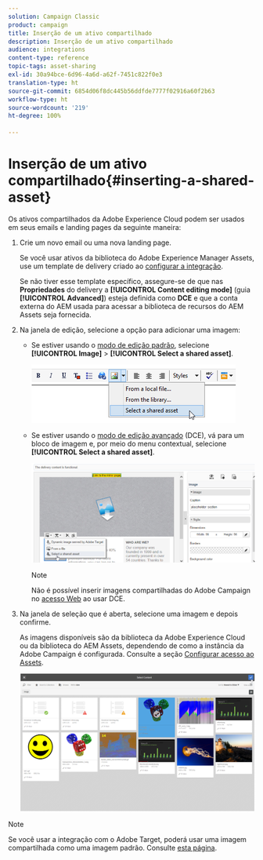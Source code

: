 ```yaml
---
solution: Campaign Classic
product: campaign
title: Inserção de um ativo compartilhado
description: Inserção de um ativo compartilhado
audience: integrations
content-type: reference
topic-tags: asset-sharing
exl-id: 30a94bce-6d96-4a6d-a62f-7451c822f0e3
translation-type: ht
source-git-commit: 6854d06f8dc445b56ddfde7777f02916a60f2b63
workflow-type: ht
source-wordcount: '219'
ht-degree: 100%

---
```


# Inserção de um ativo compartilhado{#inserting-a-shared-asset}

Os ativos compartilhados da Adobe Experience Cloud podem ser usados em seus emails e landing pages da seguinte maneira:

1. Crie um novo email ou uma nova landing page.

   Se você usar ativos da biblioteca do Adobe Experience Manager Assets, use um template de delivery criado ao [configurar a integração](../../integrations/using/configuring-access-to-assets.md#integrating-with-aem-assets).

   Se não tiver esse template específico, assegure-se de que nas **Propriedades** do delivery a **[!UICONTROL Content editing mode]** (guia **[!UICONTROL Advanced]**) esteja definida como **DCE** e que a conta externa do AEM usada para acessar a biblioteca de recursos do AEM Assets seja fornecida.

1. Na janela de edição, selecione a opção para adicionar uma imagem:

   * Se estiver usando o [modo de edição padrão](../../delivery/using/defining-the-email-content.md#adding-images), selecione **[!UICONTROL Image]** > **[!UICONTROL Select a shared asset]**.

      ![](assets/dam_insert_image_standard.png)

   * Se estiver usando o [modo de edição avançado](../../web/using/about-campaign-html-editor.md) (DCE), vá para um bloco de imagem e, por meio do menu contextual, selecione **[!UICONTROL Select a shared asset]**.

      ![](assets/dam_insert_image_dce.png)

      >[!NOTE]
      >
      >Não é possível inserir imagens compartilhadas do Adobe Campaign no [acesso Web](../../platform/using/adobe-campaign-workspace.md#console-and-web-access) ao usar DCE.

1. Na janela de seleção que é aberta, selecione uma imagem e depois confirme.

   As imagens disponíveis são da biblioteca da Adobe Experience Cloud ou da biblioteca do AEM Assets, dependendo de como a instância da Adobe Campaign é configurada. Consulte a seção [Configurar acesso ao Assets](../../integrations/using/configuring-access-to-assets.md).

   ![](assets/dam_shared_image_selection.png)

>[!NOTE]
>
>Se você usar a integração com o Adobe Target, poderá usar uma imagem compartilhada como uma imagem padrão. Consulte [esta página](../../integrations/using/integrating-with-adobe-target.md).
